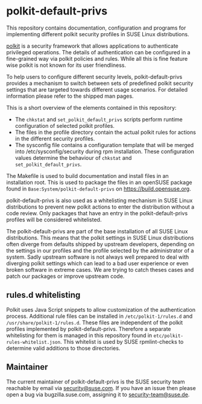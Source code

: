 polkit-default-privs 
====================

This repository contains documentation, configuration and programs for
implementing different polkit security profiles in SUSE Linux distributions.

[polkit](https://www.freedesktop.org/software/polkit/docs/latest/polkit.8.html)
is a security framework that allows applications to authenticate privileged
operations. The details of authentication can be configured in a fine-grained
way via polkit policies and rules. While all this is fine feature wise polkit
is not known for its user friendliness.

To help users to configure different security levels, polkit-default-privs
provides a mechanism to switch between sets of predefined polkit security
settings that are targeted towards different usage scenarios. For detailed
information please refer to the shipped man pages.

This is a short overview of the elements contained in this repository:

- The `chkstat` and `set_polkit_default_privs` scripts perform runtime
  configuration of selected polkit profiles.
- The files in the profile directory contain the actual polkit rules for
  actions in the different security profiles.
- The sysconfig file contains a configuration template that will be merged
  into /etc/sysconfig/security during rpm installation. These configuration
  values determine the behaviour of `chkstat` and `set_polkit_default_privs`.

The Makefile is used to build documentation and install files in an
installation root. This is used to package the files in an openSUSE package
found in `Base:System/polkit-default-privs` on <https://build.opensuse.org>.

polkit-default-privs is also used as a whitelisting mechanism in SUSE Linux
distributions to prevent new polkit actions to enter the distribution without
a code review. Only packages that have an entry in the polkit-default-privs
profiles will be considered whitelisted.

The polkit-default-privs are part of the base installation of all SUSE Linux
distributions. This means that the polkit settings in SUSE Linux distributions
often diverge from defaults shipped by upstream developers, depending on the
settings in our profiles and the profile selected by the administrator of a
system. Sadly upstream software is not always well prepared to deal with
diverging polkit settings which can lead to a bad user experience or even
broken software in extreme cases. We are trying to catch theses cases and
patch our packages or improve upstream code.

rules.d whitelisting
--------------------

Polkit uses Java Script snippets to allow customization of the authentication
process. Additional rule files can be installed in `/etc/polkit-1/rules.d` and
`/usr/share/polkit-1/rules.d`. These files are independent of the polkit
profiles implemented by polkit-default-privs. Therefore a separate
whitelisting for them is managed in this repository found in
`etc/polkit-rules-whitelist.json`. This whitelist is used by SUSE
rpmlint-checks to determine valid additions to those directories.

Maintainer
----------

The current maintainer of polkit-default-privs is the SUSE security team
reachable by email via security@suse.com. If you have an issue then please
open a bug via bugzilla.suse.com, assigning it to security-team@suse.de.

